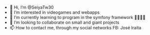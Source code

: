 - 👋 Hi, I’m @SeiyaTw30
- 👀 I’m interested in videogames and webapps
- 🌱 I’m currently learning to program in the symfony framework 🧑‍💻🧑‍💻
- 💞️ I’m looking to collaborate on small and giant projects
- 📫 How to contact me, through my social networks FB: José Iraita 

<!---
SeiyaTw30/SeiyaTw30 is a ✨ special ✨ repository because its `README.md` (this file) appears on your GitHub profile.
You can click the Preview link to take a look at your changes.
--->

